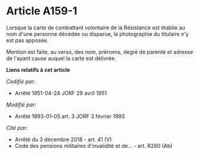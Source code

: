 # Article A159-1

Lorsque la carte de combattant volontaire de la Résistance est établie au nom d'une personne décédée ou disparue, la
photographie du titulaire n'y est pas apposée.

Mention est faite, au verso, des nom, prénoms, degré de parenté et adresse de l'ayant cause auquel la carte est délivrée.

**Liens relatifs à cet article**

_Codifié par_:

  - Arrêté 1951-04-24 JORF 29 avril 1951

_Modifié par_:

  - Arrêté 1993-01-05 art. 3 JORF 3 février 1993

_Cité par_:

  - Arrêté du 3 décembre 2018 - art. 41 (V)
  - Code des pensions militaires d'invalidité et de... - art. R280 (Ab)
